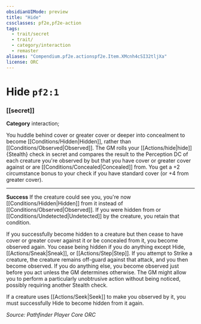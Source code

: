 ```yaml
---
obsidianUIMode: preview
title: "Hide"
cssclasses: pf2e,pf2e-action
tags:
  - trait/secret
  - trait/
  - category/interaction
  - remaster
aliases: "Compendium.pf2e.actionspf2e.Item.XMcnh4cSI32tljXa"
license: ORC
---
```

# Hide `pf2:1`

### [[secret]]

**Category** interaction; 




You huddle behind cover or greater cover or deeper into concealment to become [[Conditions/Hidden|Hidden]], rather than [[Conditions/Observed|Observed]]. The GM rolls your [[Actions/hide|hide]]{Stealth} check in secret and compares the result to the Perception DC of each creature you're observed by but that you have cover or greater cover against or are [[Conditions/Concealed|Concealed]] from. You get a +2 circumstance bonus to your check if you have standard cover (or +4 from greater cover).

* * *

**Success** If the creature could see you, you're now [[Conditions/Hidden|Hidden]] from it instead of [[Conditions/Observed|Observed]]. If you were hidden from or [[Conditions/Undetected|Undetected]] by the creature, you retain that condition.

If you successfully become hidden to a creature but then cease to have cover or greater cover against it or be concealed from it, you become observed again. You cease being hidden if you do anything except Hide, [[Actions/Sneak|Sneak]], or [[Actions/Step|Step]]. If you attempt to Strike a creature, the creature remains off-guard against that attack, and you then become observed. If you do anything else, you become observed just before you act unless the GM determines otherwise. The GM might allow you to perform a particularly unobtrusive action without being noticed, possibly requiring another Stealth check.

If a creature uses [[Actions/Seek|Seek]] to make you observed by it, you must successfully Hide to become hidden from it again.

*Source: Pathfinder Player Core*
*ORC*